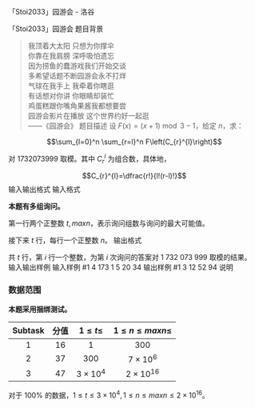 



「Stoi2033」园游会 - 洛谷














「Stoi2033」园游会
题目背景
> 我顶着大太阳 只想为你撑伞  
> 你靠在我肩膀 深呼吸怕遗忘  
> 因为捞鱼的蠢游戏我们开始交谈  
> 多希望话题不断园游会永不打烊  
> 气球在我手上 我牵着你瞎逛  
> 有话想对你讲 你眼睛却装忙  
> 鸡蛋糕跟你嘴角果酱我都想要尝  
> 园游会影片在播放 这个世界约好一起逛  
> ——《园游会》
题目描述
设 $F(x)=(x+1)\bmod 3-1$，给定 $n$，求：

$$\sum_{l=0}^n \sum_{r=l}^n F\left(C_{r}^{l}\right)$$

对 $1732073999$ 取模。其中 $C_{r}^{l}$ 为组合数，具体地，

$$C_{r}^{l}=\dfrac{r!}{l!(r-l)!}$$
输入输出格式
输入格式

**本题有多组询问。**

第一行两个正整数 $t,maxn$，表示询问组数与询问的最大可能值。

接下来 $t$ 行，每行一个正整数 $n$。
输出格式

共 $t$ 行，第 $i$ 行一个整数，为第 $i$ 次询问的答案对 $1\ 732\ 073\ 999$ 取模的结果。
输入输出样例
输入样例 #1
4 173
1
5
20
34
输出样例 #1
3
12
52
94
说明
### 数据范围

**本题采用捆绑测试。**

| Subtask | 分值 | $1\le t \le$ | $1\le n \le maxn \le$ |
| :-: | :-: | :-: | :-: |
| $1$ | $16$ | $1$ | $300$ |
| $2$ | $37$ | $300$ | $7 \times 10^6$ |
| $3$ | $47$ | $3 \times 10^4$ | $2 \times 10^{16}$ |

对于 $100\%$ 的数据，$1 \le t \le 3 \times 10^4,1 \le n \le maxn \le 2 \times 10^{16}$。






